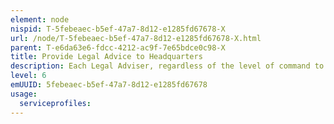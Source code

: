 ```yaml
---
element: node
nispid: T-5febeaec-b5ef-47a7-8d12-e1285fd67678-X
url: /node/T-5febeaec-b5ef-47a7-8d12-e1285fd67678-X.html
parent: T-e6da63e6-fdcc-4212-ac9f-7e65bdce0c98-X
title: Provide Legal Advice to Headquarters
description: Each Legal Adviser, regardless of the level of command to which he/she is assigned, should take the responsibility to establish priorities for assigned legal assets and to manage these assets to successfully accomplish the mission of the Commander. It is expected that those in supervisory positions will ensure the proper and efficient use of legal personnel and monitor through various means the proficiency and capabilities of these assets, ensure compliance with legal directives and the appropriate processing of legal matters for various commands and initiate action to meet established requirements.
level: 6
emUUID: 5febeaec-b5ef-47a7-8d12-e1285fd67678
usage:
  serviceprofiles:
---
```

